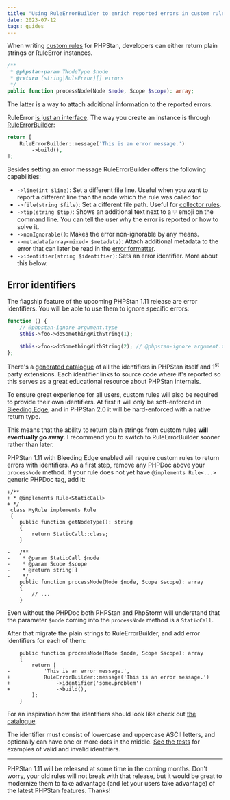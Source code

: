 ```yaml
---
title: "Using RuleErrorBuilder to enrich reported errors in custom rules"
date: 2023-07-12
tags: guides
---
```


When writing [custom rules](/developing-extensions/rules) for PHPStan, developers can either return plain strings or RuleError instances.

```php
/**
 * @phpstan-param TNodeType $node
 * @return (string|RuleError)[] errors
 */
public function processNode(Node $node, Scope $scope): array;
```

The latter is a way to attach additional information to the reported errors.

RuleError [is just an interface](https://github.com/phpstan/phpstan-src/blob/2.0.x/src/Rules/RuleError.php). The way you create an instance is through [RuleErrorBuilder](https://apiref.phpstan.org/2.0.x/PHPStan.Rules.RuleErrorBuilder.html):

```php
return [
	RuleErrorBuilder::message('This is an error message.')
		->build(),
];
```

Besides setting an error message RuleErrorBuilder offers the following capabilities:

* `->line(int $line)`: Set a different file line. Useful when you want to report a different line than the node which the rule was called for
* `->file(string $file)`: Set a different file path. Useful for [collector rules](/developing-extensions/collectors).
* `->tip(string $tip)`: Shows an additional text next to a 💡 emoji on the command line. You can tell the user why the error is reported or how to solve it.
* `->nonIgnorable()`: Makes the error non-ignorable by any means.
* `->metadata(array<mixed> $metadata)`: Attach additional metadata to the error that can later be read in the [error formatter](/developing-extensions/error-formatters).
* `->identifier(string $identifier)`: Sets an error identifier. More about this below.


Error identifiers
----------------

The flagship feature of the upcoming PHPStan 1.11 release are error identifiers. You will be able to use them to ignore specific errors:

```php
function () {
	// @phpstan-ignore argument.type
	$this->foo->doSomethingWithString(1);

	$this->foo->doSomethingWithString(2); // @phpstan-ignore argument.type
};
```

There's a [generated catalogue](/error-identifiers) of all the identifiers in PHPStan itself and 1<sup>st</sup> party extensions. Each identifier links to source code where it's reported so this serves as a great educational resource about PHPStan internals.

To ensure great experience for all users, custom rules will also be required to provide their own identifiers. At first it will only be soft-enforced in [Bleeding Edge](/blog/what-is-bleeding-edge), and in PHPStan 2.0 it will be hard-enforced with a native return type.

This means that the ability to return plain strings from custom rules **will eventually go away**. I recommend you to switch to RuleErrorBuilder sooner rather than later.

PHPStan 1.11 with Bleeding Edge enabled will require custom rules to return errors with identifiers. As a first step, remove any PHPDoc above your `processNode` method. If your rule does not yet have `@implements Rule<...>` generic PHPDoc tag, add it:

```diff-php
+/**
+ * @implements Rule<StaticCall>
+ */
 class MyRule implements Rule
 {
 	public function getNodeType(): string
 	{
 		return StaticCall::class;
 	}

-	/**
-	 * @param StaticCall $node
-	 * @param Scope $scope
-	 * @return string[]
-	 */
 	public function processNode(Node $node, Scope $scope): array
 	{
 		// ...
 	}
```

Even without the PHPDoc both PHPStan and PhpStorm will understand that the parameter `$node` coming into the `processNode` method is a `StaticCall`.

After that migrate the plain strings to RuleErrorBuilder, and add error identifiers for each of them:

```diff-php
 	public function processNode(Node $node, Scope $scope): array
 	{
 		return [
-			'This is an error message.',
+			RuleErrorBuilder::message('This is an error message.')
+				->identifier('some.problem')
+				->build(),
 		];
 	}
```

For an inspiration how the identifiers should look like check out [the catalogue](/error-identifiers).

The identifier must consist of lowercase and uppercase ASCII letters, and optionally can have one or more dots in the middle. [See the tests](https://github.com/phpstan/phpstan-src/blob/2.0.x/tests/PHPStan/Analyser/ErrorTest.php) for examples of valid and invalid identifiers.

------------

PHPStan 1.11 will be released at some time in the coming months. Don't worry, your old rules will not break with that release, but it would be great to modernize them to take advantage (and let your users take advantage) of the latest PHPStan features. Thanks!
